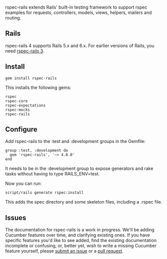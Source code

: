 rspec-rails extends Rails' built-in testing framework to support rspec
examples for requests, controllers, models, views, helpers, mailers and
routing.

## Rails

rspec-rails 4 supports Rails 5.x and 6.x. For earlier versions of Rails, you
need [rspec-rails 3](https://github.com/rspec/rspec-rails/tree/3-9-maintenance).

## Install

    gem install rspec-rails

This installs the following gems:

    rspec
    rspec-core
    rspec-expectations
    rspec-mocks
    rspec-rails

## Configure

Add rspec-rails to the :test and :development groups in the Gemfile:

    group :test, :development do
      gem 'rspec-rails', '~> 4.0.0'
    end

It needs to be in the :development group to expose generators and rake tasks
without having to type RAILS_ENV=test.

Now you can run:

    script/rails generate rspec:install

This adds the spec directory and some skeleton files, including a .rspec
file.

## Issues

The documentation for rspec-rails is a work in progress. We'll be adding
Cucumber features over time, and clarifying existing ones.  If you have
specific features you'd like to see added, find the existing documentation
incomplete or confusing, or, better yet, wish to write a missing Cucumber
feature yourself, please [submit an
issue](https://github.com/rspec/rspec-rails/issues) or a [pull
request](https://github.com/rspec/rspec-rails).
